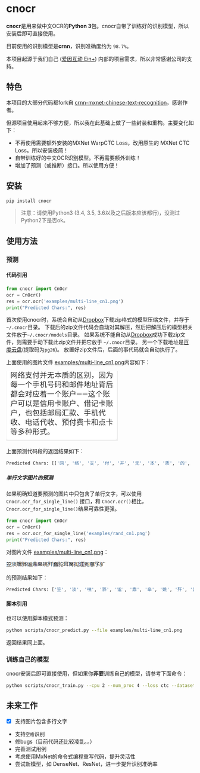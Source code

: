 # cnocr

**cnocr**是用来做中文OCR的**Python 3**包。cnocr自带了训练好的识别模型，所以安装后即可直接使用。

目前使用的识别模型是**crnn**，识别准确度约为 `98.7%`。

本项目起源于我们自己 ([爱因互动 Ein+](https://einplus.cn)) 内部的项目需求，所以非常感谢公司的支持。

## 特色

本项目的大部分代码都fork自 [crnn-mxnet-chinese-text-recognition](https://github.com/diaomin/crnn-mxnet-chinese-text-recognition)，感谢作者。

但源项目使用起来不够方便，所以我在此基础上做了一些封装和重构。主要变化如下：

* 不再使用需要额外安装的MXNet WarpCTC Loss，改用原生的 MXNet CTC Loss。所以安装极简！
* 自带训练好的中文OCR识别模型。不再需要额外训练！
* 增加了预测（或推断）接口。所以使用方便！

## 安装

```bash
pip install cnocr
```

> 注意：请使用Python3 (3.4, 3.5, 3.6以及之后版本应该都行)，没测过Python2下是否ok。



## 使用方法

### 预测

#### 代码引用

```python
from cnocr import CnOcr
ocr = CnOcr()
res = ocr.ocr('examples/multi-line_cn1.png')
print("Predicted Chars:", res)
```

首次使用cnocr时，系统会自动从[Dropbox](https://www.dropbox.com/s/5n09nxf4x95jprk/cnocr-models-v0.1.0.zip)下载zip格式的模型压缩文件，并存于 `~/.cnocr`目录。
下载后的zip文件代码会自动对其解压，然后把解压后的模型相关文件放于`~/.cnocr/models`目录。
如果系统不能自动从[Dropbox](https://www.dropbox.com/s/5n09nxf4x95jprk/cnocr-models-v0.1.0.zip)成功下载zip文件，则需要手动下载此zip文件并把它放于 `~/.cnocr`目录。
另一个下载地址是[百度云盘](https://pan.baidu.com/s/1s91985r0YBGbk_1cqgHa1Q)(提取码为`pg26`)。
放置好zip文件后，后面的事代码就会自动执行了。

上面使用的图片文件 [examples/multi-line_cn1.png](./examples/multi-line_cn1.png)内容如下：

![examples/multi-line_cn1.png](./examples/multi-line_cn1.png)



上面预测代码段的返回结果如下：

```python
Predicted Chars: [['网', '络', '支', '付', '并', '无', '本', '质', '的', '区', '别', '，', '因', '为'], ['每', '一', '个', '手', '机', '号', '码', '和', '邮', '件', '地', '址', '背', '后'], ['都', '会', '对', '应', '着', '一', '个', '账', '户', '一', '一', '这', '个', '账'], ['户', '可', '以', '是', '信', '用', '卡', '账', '户', '、', '借', '记', '卡', '账'], ['户', '，', '也', '包', '括', '邮', '局', '汇', '款', '、', '手', '机', '代'], ['收', '、', '电', '话', '代', '收', '、', '预', '付', '费', '卡', '和', '点', '卡'], ['等', '多', '种', '形', '式', '。']]
```



##### 单行文字图片的预测

如果明确知道要预测的图片中只包含了单行文字，可以使用`Cnocr.ocr_for_single_line()` 接口，和 `Cnocr.ocr()`相比，`Cnocr.ocr_for_single_line()`结果可靠性更强。

```python
from cnocr import CnOcr
ocr = CnOcr()
res = ocr.ocr_for_single_line('examples/rand_cn1.png')
print("Predicted Chars:", res)
```



对图片文件 [examples/multi-line_cn1.png](./examples/multi-line_cn1.png)：

![examples/rand_cn1.png](./examples/rand_cn1.png)

的预测结果如下：

```bash
Predicted Chars: ['笠', '淡', '嘿', '骅', '谧', '鼎', '皋', '姚', '歼', '蠢', '驼', '耳', '胬', '挝', '涯', '狗', '蒽', '子', '犷']
```



#### 脚本引用

也可以使用脚本模式预测：

```bash
python scripts/cnocr_predict.py --file examples/multi-line_cn1.png
```

返回结果同上面。



### 训练自己的模型

cnocr安装后即可直接使用，但如果你**非要**训练自己的模型，请参考下面命令：

```bash
python scripts/cnocr_train.py --cpu 2 --num_proc 4 --loss ctc --dataset cn_ocr
```


## 未来工作

* [x] 支持图片包含多行文字
* 支持`空格`识别
* 修bugs（目前代码还比较凌乱。。）
* 完善测试用例
* 考虑使用MxNet的命令式编程重写代码，提升灵活性
* 尝试新模型，如 DenseNet、ResNet，进一步提升识别准确率

